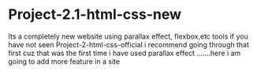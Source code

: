 # Project-2.1-html-css-new
Its a completely new website using parallax effect, flexbox,etc tools if you have not seen Project-2-html-css-official i recommend going through that first cuz that was the first time i have used parallax effect .......here i am going to add more feature in a site
